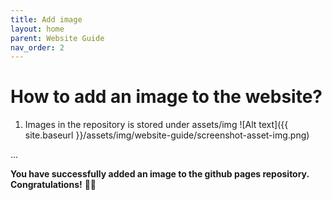 ```yaml
---
title: Add image
layout: home
parent: Website Guide
nav_order: 2
---
```




# How to add an image to the website? 
1. Images in the repository is stored under assets/img
![Alt text]({{ site.baseurl }}/assets/img/website-guide/screenshot-asset-img.png)


...

**You have successfully added an image to the github pages repository. Congratulations!** 🎉🎉




